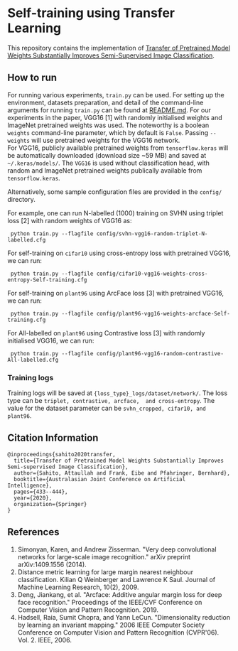 # Self-training using Transfer Learning
This repository contains the implementation of [Transfer of Pretrained Model Weights Substantially Improves Semi-Supervised 
Image Classification](https://arxiv.org/abs/2109.00788).


## How to run
For running  various experiments, `train.py` can be used. For setting up the environment, datasets preparation, 
and detail of the command-line arguments for running `train.py` can be found at [README.md](README.md).
For our experiments in the paper, VGG16 [1] with randomly initialised weights and ImageNet pretrained weights was used. 
The noteworthy is a boolean `weights` command-line parameter, which  by default is `False`. Passing `--weights` will use 
pretrained weights for the VGG16 network.   
For VGG16, publicly available pretrained weights from `tensorflow.keras` will be automatically downloaded (download 
size ~59 MB) and saved at `~/.keras/models/`. The  `VGG16` is used without classification head, with random and ImageNet
pretrained weights publically available from `tensorflow.keras`.

Alternatively, some sample configuration files are provided in the `config/` directory.

For example, one can run N-labelled (1000) training on SVHN using triplet loss [2] with random weights of VGG16 as:

` python train.py --flagfile config/svhn-vgg16-random-triplet-N-labelled.cfg`

For self-training on `cifar10` using cross-entropy loss with pretrained VGG16, we can run:

` python train.py --flagfile config/cifar10-vgg16-weights-cross-entropy-Self-training.cfg`

For self-training on `plant96` using ArcFace loss [3] with pretrained VGG16, we can run:

` python train.py --flagfile config/plant96-vgg16-weights-arcface-Self-training.cfg`

For All-labelled on `plant96` using Contrastive loss [3] with randomly initialised VGG16, we can run:

` python train.py --flagfile config/plant96-vgg16-random-contrastive-All-labelled.cfg`


### Training logs

Training logs will be saved at `{loss_type}_logs/dataset/network/`. The loss type can be `triplet, contrastive, arcface, 
and cross-entropy`. The value for the dataset parameter can be `svhn_cropped, cifar10, and plant96`. 



## Citation Information

```
@inproceedings{sahito2020transfer,
  title={Transfer of Pretrained Model Weights Substantially Improves Semi-supervised Image Classification},
  author={Sahito, Attaullah and Frank, Eibe and Pfahringer, Bernhard},
  booktitle={Australasian Joint Conference on Artificial Intelligence},
  pages={433--444},
  year={2020},
  organization={Springer}
}
```

## References
1. Simonyan, Karen, and Andrew Zisserman. "Very deep convolutional networks for large-scale image recognition." 
arXiv preprint arXiv:1409.1556 (2014).
2. Distance metric learning for large margin nearest neighbour classification. Kilian Q Weinberger and Lawrence K Saul.
Journal of Machine Learning Research,  10(2), 2009.
3. Deng, Jiankang, et al. "Arcface: Additive angular margin loss for deep face recognition." Proceedings of the 
IEEE/CVF Conference on Computer Vision and Pattern Recognition. 2019.
4. Hadsell, Raia, Sumit Chopra, and Yann LeCun. "Dimensionality reduction by learning an invariant mapping." 2006 IEEE 
Computer Society Conference on Computer Vision and Pattern Recognition (CVPR'06). Vol. 2. IEEE, 2006.

